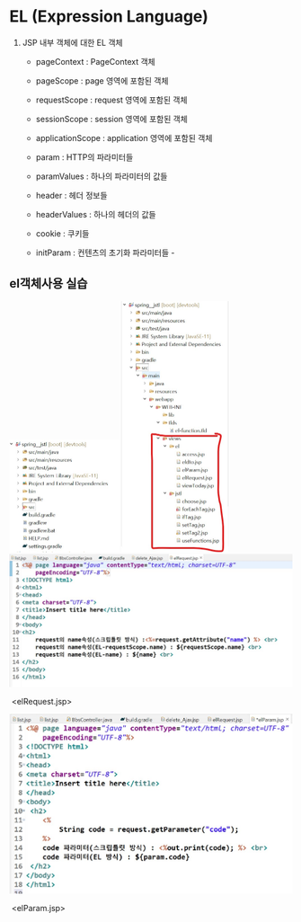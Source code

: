 # EL (Expression Language)



1.  JSP 내부 객체에 대한 EL 객체 
    - pageContext    : PageContext 객체 
    - pageScope     : page 영역에 포함된 객체 
    - requestScope   : request 영역에 포함된 객체 
    - sessionScope   : session 영역에 포함된 객체 
    - applicationScope : application 영역에 포함된 객체 
      
    - param        : HTTP의 파라미터들 
    - paramValues    : 하나의 파라미터의 값들 
      
    - header        : 헤더 정보들 
    - headerValues   : 하나의 헤더의 값들 
      
    - cookie        : 쿠키들 
    - initParam      : 컨텐츠의 초기화 파라미터들 -



## el객체사용 실습

<img src="EL (Expression Language).assets/실습1.jpg" alt="실습1" style="zoom:50%;" />

<img src="EL (Expression Language).assets/실습2.jpg" alt="실습2" style="zoom: 50%;" />

<img src="EL (Expression Language).assets/3.jpg" style="zoom: 50%;" />

​										<elRequest.jsp>

<img src="EL (Expression Language).assets/4.jpg" alt="4" style="zoom: 50%;" />

​										<elParam.jsp>



